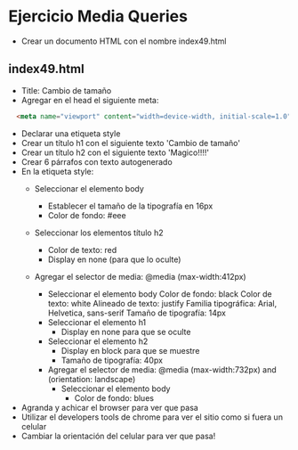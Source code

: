 # Ejercicio Media Queries

* Crear un documento HTML con el nombre index49.html

## index49.html
* Title: Cambio de tamaño
* Agregar en el head el siguiente meta:
```html
  <meta name="viewport" content="width=device-width, initial-scale=1.0" />
```
* Declarar una etiqueta style
* Crear un título h1 con el siguiente texto 'Cambio de tamaño'
* Crear un título h2 con el siguiente texto 'Magico!!!!'
* Crear 6 párrafos con texto autogenerado
* En la etiqueta style:
  * Seleccionar el elemento body
    * Establecer el tamaño de la tipografía en 16px
    * Color de fondo: #eee
  * Seleccionar los elementos título h2
    * Color de texto: red
    * Display en none (para que lo oculte)

  * Agregar el selector de media: @media (max-width:412px)
    * Seleccionar el elemento body
      Color de fondo: black
      Color de texto: white
      Alineado de texto: justify
      Familia tipográfica: Arial, Helvetica, sans-serif
      Tamaño de tipografía: 14px
    * Seleccionar el elemento h1
      * Display en none para que se oculte
    * Seleccionar el elemento h2
      * Display en block para que se muestre
      * Tamaño de tipografía: 40px
    * Agregar el selector de media: @media (max-width:732px) and (orientation: landscape) 
      * Seleccionar el elemento body
        * Color de fondo: blues
* Agranda y achicar el browser para ver que pasa
* Utilizar el developers tools de chrome para ver el sitio como si fuera un celular
* Cambiar la orientación del celular para ver que pasa!